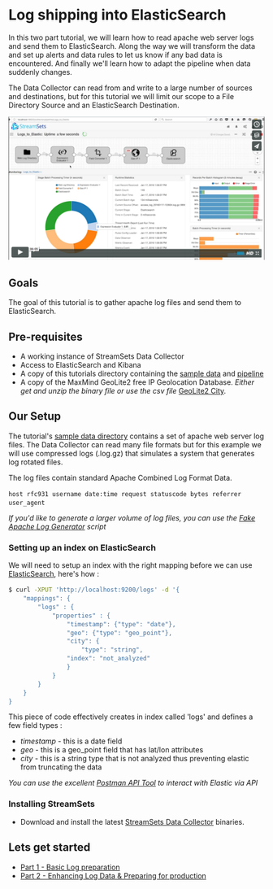 # Log shipping into ElasticSearch

In this two part tutorial, we will learn how to read apache web server logs and send them to ElasticSearch. Along the way we will transform the data and set up alerts and data rules to let us know if any bad data is encountered. And finally we'll learn how to adapt the pipeline when data suddenly changes.

The Data Collector can read from and write to a large number of sources and destinations, but for this tutorial we will limit our scope to a File Directory Source and an ElasticSearch Destination.

[![Log shipping into Elastic](img/vimeo-thumbnail.png)](https://vimeo.com/152097120 "Log shipping into Elastic")

## Goals
The goal of this tutorial is to gather apache log files and send them to ElasticSearch.

## Pre-requisites
* A working instance of StreamSets Data Collector
* Access to ElasticSearch and Kibana
* A copy of this tutorials directory containing the [sample data](../sample_data) and [pipeline](pipelines/Directory_to_ElasticSearch_Tutorial_Part_1.json)
* A copy of the MaxMind GeoLite2 free IP Geolocation Database. *Either get and unzip the binary file or use the csv file* [GeoLite2 City](https://dev.maxmind.com/geoip/geoip2/geolite2/).

## Our Setup
The tutorial's [sample data directory](../sample_data) contains a set of apache web server log files. The Data Collector can read many file formats but for this example we will use compressed logs (.log.gz) that simulates a system that generates log rotated files.

The log files contain standard Apache Combined Log Format Data.

` host rfc931 username date:time request statuscode bytes referrer user_agent `

*If you'd like to generate a larger volume of log files, you can use the [Fake Apache Log Generator](http://github.com/kiritbasu/Fake-Apache-Log-Generator) script*

### Setting up an index on ElasticSearch
We will need to setup an index with the right mapping before we can use [ElasticSearch](https://www.elastic.co/guide/en/elasticsearch/reference/current/setup.html), here's how :
```bash
$ curl -XPUT 'http://localhost:9200/logs' -d '{
    "mappings": {
        "logs" : {
            "properties" : {
                "timestamp": {"type": "date"},
                "geo": {"type": "geo_point"},
                "city": {
                    "type": "string",
                "index": "not_analyzed"
                }
            }
        }
    }
}
```
This piece of code effectively creates in index called 'logs' and defines a few field types :
* *timestamp* - this is a date field
* *geo* - this is a geo_point field that has lat/lon attributes
* *city* - this is a string type that is not analyzed thus preventing elastic from truncating the data

*You can use the excellent [Postman API Tool](http://www.getpostman.com/) to interact with Elastic via API*

### Installing StreamSets
* Download and install the latest [StreamSets Data Collector](https://streamsets.com/opensource) binaries.


## Lets get started
* [Part 1 - Basic Log preparation](./log_shipping_to_elasticsearch_part1.md)
* [Part 2 - Enhancing Log Data & Preparing for production](log_shipping_to_elasticsearch_part2.md)
